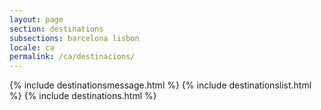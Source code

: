 ```yaml
---
layout: page
section: destinations
subsections: barcelona lisbon
locale: ca
permalink: /ca/destinacions/
---
```


{% include destinationsmessage.html %}
{% include destinationslist.html %}
{% include destinations.html %}
